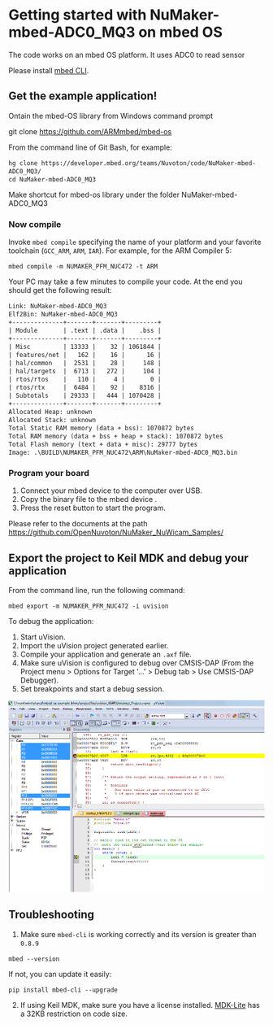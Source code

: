 
# Getting started with NuMaker-mbed-ADC0_MQ3 on mbed OS
 
The code works on an mbed OS platform. It uses ADC0 to read sensor
 
Please install [mbed CLI](https://github.com/ARMmbed/mbed-cli#installing-mbed-cli).
 
## Get the example application!

Ontain the mbed-OS library from Windows command prompt

git clone https://github.com/ARMmbed/mbed-os


From the command line of Git Bash, for example:
 
```
hg clone https://developer.mbed.org/teams/Nuvoton/code/NuMaker-mbed-ADC0_MQ3/
cd NuMaker-mbed-ADC0_MQ3

```

Make shortcut for mbed-os library under the folder NuMaker-mbed-ADC0_MQ3
 
### Now compile
 
Invoke `mbed compile` specifying the name of your platform and your favorite toolchain (`GCC_ARM`, `ARM`, `IAR`). For example, for the ARM Compiler 5:
 
```
mbed compile -m NUMAKER_PFM_NUC472 -t ARM
```
 
Your PC may take a few minutes to compile your code. At the end you should get the following result:
 
```
Link: NuMaker-mbed-ADC0_MQ3
Elf2Bin: NuMaker-mbed-ADC0_MQ3
+--------------+-------+-------+---------+
| Module       | .text | .data |    .bss |
+--------------+-------+-------+---------+
| Misc         | 13333 |    32 | 1061844 |
| features/net |   162 |    16 |      16 |
| hal/common   |  2531 |    28 |     148 |
| hal/targets  |  6713 |   272 |     104 |
| rtos/rtos    |   110 |     4 |       0 |
| rtos/rtx     |  6484 |    92 |    8316 |
| Subtotals    | 29333 |   444 | 1070428 |
+--------------+-------+-------+---------+
Allocated Heap: unknown
Allocated Stack: unknown
Total Static RAM memory (data + bss): 1070872 bytes
Total RAM memory (data + bss + heap + stack): 1070872 bytes
Total Flash memory (text + data + misc): 29777 bytes
Image: .\BUILD\NUMAKER_PFM_NUC472\ARM\NuMaker-mbed-ADC0_MQ3.bin

```
 
### Program your board
 
1. Connect your mbed device to the computer over USB.
1. Copy the binary file to the mbed device .
1. Press the reset button to start the program.
 
Please refer to the documents at the path https://github.com/OpenNuvoton/NuMaker_NuWicam_Samples/
 
## Export the project to Keil MDK and debug your application
 
From the command line, run the following command:
 
```
mbed export -m NUMAKER_PFM_NUC472 -i uvision
```
 
To debug the application:
 
1. Start uVision.
1. Import the uVision project generated earlier.
1. Compile your application and generate an `.axf` file.
1. Make sure uVision is configured to debug over CMSIS-DAP (From the Project menu > Options for Target '...' > Debug tab > Use CMSIS-DAP Debugger).
1. Set breakpoints and start a debug session.
 
![Image of uVision](img/uvision.png)
 
## Troubleshooting
 
1. Make sure `mbed-cli` is working correctly and its version is greater than `0.8.9`
 
 ```
 mbed --version
 ```
 
 If not, you can update it easily:
 
 ```
 pip install mbed-cli --upgrade
 ```
 
2. If using Keil MDK, make sure you have a license installed. [MDK-Lite](http://www.keil.com/arm/mdk.asp) has a 32KB restriction on code size.
 
 